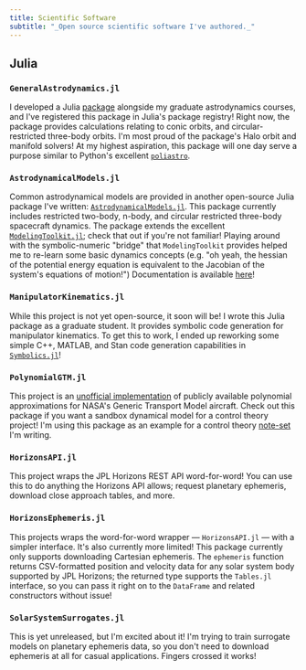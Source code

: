 ```yaml
---
title: Scientific Software
subtitle: "_Open source scientific software I've authored._"
---
```


## Julia

### `GeneralAstrodynamics.jl`

I developed a Julia [package](https://github.com/cadojo/GeneralAstrodynamics.jl) alongside my graduate astrodynamics courses, and I've registered
this package in Julia's package registry! Right now, the package provides calculations relating
to conic orbits, and circular-restricted three-body orbits. I'm most proud of the package's 
Halo orbit and manifold solvers! At my highest aspiration, this package will one day serve a purpose 
similar to Python's excellent [`poliastro`](https://docs.poliastro.space/en/stable/).

### `AstrodynamicalModels.jl`

Common astrodynamical models are provided in another open-source Julia package I've written:
[`AstrodynamicalModels.jl`](https://github.com/cadojo/AstrodynamicalModels.jl).
This package currently includes restricted two-body, n-body, and circular restricted three-body spacecraft dynamics.
The package extends the excellent [`ModelingToolkit.jl`](https://mtk.sciml.ai); check that out if you're not familiar!
Playing around with the symbolic-numeric "bridge" that `ModelingToolkit` provides helped me to re-learn some basic 
dynamics concepts (e.g. "oh yeah, the hessian of the potential energy equation is equivalent to the Jacobian of the 
system's equations of motion!") Documentation is available [here](https://cadojo.github.io/AstrodynamicalModels.jl)!

### `ManipulatorKinematics.jl`

While this project is not yet open-source, it soon will be! I wrote this Julia package as a graduate student. It 
provides symbolic code generation for manipulator kinematics. To get this to work, I ended up reworking some 
simple C++, MATLAB, and Stan code generation capabilities in [`Symbolics.jl`](https://symbolics.juliasymbolics.org/stable/)!

### `PolynomialGTM.jl`

This project is an [unofficial implementation](https://github.com/cadojo/PolynomialGTM.jl) of publicly available 
polynomial approximations for NASA's Generic Transport Model aircraft. Check out this package if you want a sandbox 
dynamical model for a control theory project! I'm using this package as an example for a control theory [note-set](https://github.com/cadojo/controls) I'm writing.

### `HorizonsAPI.jl`

This project wraps the JPL Horizons REST API word-for-word! You can use this to do anything
the Horizons API allows; request planetary ephemeris, download close approach tables, and more.

### `HorizonsEphemeris.jl`

This projects wraps the word-for-word wrapper — `HorizonsAPI.jl` — with a simpler interface. 
It's also currently more limited! This package currently only supports downloading Cartesian
ephemeris. The `ephemeris` function returns CSV-formatted position and velocity data for any 
solar system body supported by JPL Horizons; the returned type supports the `Tables.jl` 
interface, so you can pass it right on to the `DataFrame` and related constructors without
issue!

### `SolarSystemSurrogates.jl`

This is yet unreleased, but I'm excited about it! I'm trying to train surrogate models on 
planetary ephemeris data, so you don't need to download ephemeris at all for casual applications.
Fingers crossed it works!